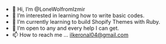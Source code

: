 - 👋 Hi, I’m @LoneWolfromIzmir
- 👀 I’m interested in learning how to write basic codes.
- 🌱 I’m currently learning to build Shopify Themes with Ruby.
- 💞️ I’m open to any and every help I can get.
- 📫 How to reach me ... ilkeronal04@gmail.com

<!---
LoneWolfromIzmir/LoneWolfromIzmir is a ✨ special ✨ repository because its `README.md` (this file) appears on your GitHub profile.
You can click the Preview link to take a look at your changes.
--->
